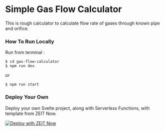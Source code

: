 # Simple Gas Flow Calculator

This is rough calculator to calculate flow rate of gases through known pipe and orifice.

### How To Run Locally
Run from terminal :
```shell
$ cd gas-flow-calculator
$ npm run dev
```
or 
```shell
$ npm run start
```

### Deploy Your Own

Deploy your own Svelte project, along with Serverless Functions, with template from ZEIT Now.

[![Deploy with ZEIT Now](https://zeit.co/button)](https://zeit.co/import/project?template=https://github.com/zeit/now/tree/master/examples/svelte)

